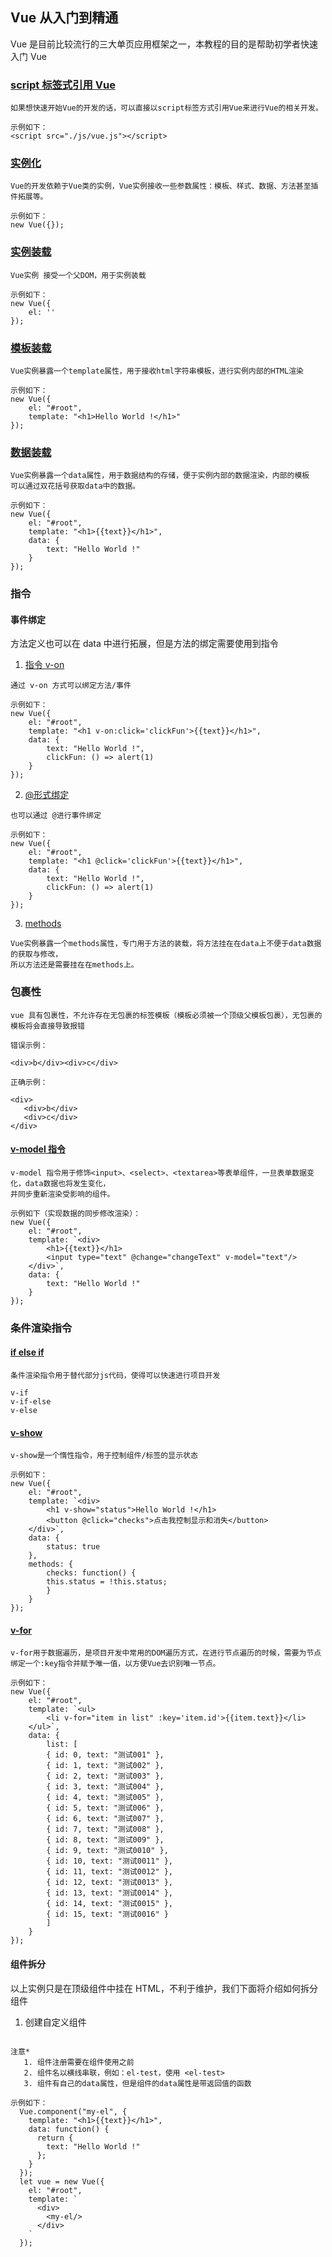 ## Vue 从入门到精通

Vue 是目前比较流行的三大单页应用框架之一，本教程的目的是帮助初学者快速入门 Vue

### [script 标签式引用 Vue](./examples/demo01.html)

```
如果想快速开始Vue的开发的话，可以直接以script标签方式引用Vue来进行Vue的相关开发。

示例如下：
<script src="./js/vue.js"></script>
```

### [实例化](./examples/demo02.html)

```
Vue的开发依赖于Vue类的实例，Vue实例接收一些参数属性：模板、样式、数据、方法甚至插件拓展等。

示例如下：
new Vue({});
```

### [实例装载](./examples/demo03.html)

```
Vue实例 接受一个父DOM，用于实例装载

示例如下：
new Vue({
    el: ''
});
```

### [模板装载](./examples/demo04.html)

```
Vue实例暴露一个template属性，用于接收html字符串模板，进行实例内部的HTML渲染

示例如下：
new Vue({
    el: "#root",
    template: "<h1>Hello World !</h1>"
});
```

### [数据装载](./examples/demo05.html)

```
Vue实例暴露一个data属性，用于数据结构的存储，便于实例内部的数据渲染，内部的模板
可以通过双花括号获取data中的数据。

示例如下：
new Vue({
    el: "#root",
    template: "<h1>{{text}}</h1>",
    data: {
        text: "Hello World !"
    }
});
```

### 指令

#### 事件绑定

方法定义也可以在 data 中进行拓展，但是方法的绑定需要使用到指令

1. [指令 v-on](./examples/demo06.html)

```
通过 v-on 方式可以绑定方法/事件

示例如下：
new Vue({
    el: "#root",
    template: "<h1 v-on:click='clickFun'>{{text}}</h1>",
    data: {
        text: "Hello World !",
        clickFun: () => alert(1)
    }
});

```

2. [@形式绑定](./examples/demo07.html)

```
也可以通过 @进行事件绑定

示例如下：
new Vue({
    el: "#root",
    template: "<h1 @click='clickFun'>{{text}}</h1>",
    data: {
        text: "Hello World !",
        clickFun: () => alert(1)
    }
});
```

3. [methods](./examples/demo08.html)

```
Vue实例暴露一个methods属性，专门用于方法的装载，将方法挂在在data上不便于data数据的获取与修改，
所以方法还是需要挂在在methods上。
```

### 包裹性

```
vue 具有包裹性，不允许存在无包裹的标签模板（模板必须被一个顶级父模板包裹），无包裹的模板将会直接导致报错

错误示例：

<div>b</div><div>c</div>

正确示例：

<div>
   <div>b</div>
   <div>c</div>
</div>
```

#### [v-model 指令](./examples/demo09.html)

```
v-model 指令用于修饰<input>、<select>、<textarea>等表单组件，一旦表单数据变化，data数据也将发生变化，
并同步重新渲染受影响的组件。

示例如下（实现数据的同步修改渲染）：
new Vue({
    el: "#root",
    template: `<div>
        <h1>{{text}}</h1>
        <input type="text" @change="changeText" v-model="text"/>
    </div>`,
    data: {
        text: "Hello World !"
    }
});
```

### 条件渲染指令

#### [if else if](./examples/demo10.html)

```
条件渲染指令用于替代部分js代码，使得可以快速进行项目开发

v-if
v-if-else
v-else
```

#### [v-show](./examples/demo11.html)

```
v-show是一个惰性指令，用于控制组件/标签的显示状态

示例如下：
new Vue({
    el: "#root",
    template: `<div>
        <h1 v-show="status">Hello World !</h1>
        <button @click="checks">点击我控制显示和消失</button>
    </div>`,
    data: {
        status: true
    },
    methods: {
        checks: function() {
        this.status = !this.status;
        }
    }
});
```

#### [v-for](./examples/demo12.html)

```
v-for用于数据遍历，是项目开发中常用的DOM遍历方式，在进行节点遍历的时候，需要为节点
绑定一个:key指令并赋予唯一值，以方便Vue去识别唯一节点。

示例如下：
new Vue({
    el: "#root",
    template: `<ul>
        <li v-for="item in list" :key='item.id'>{{item.text}}</li>
    </ul>`,
    data: {
        list: [
        { id: 0, text: "测试001" },
        { id: 1, text: "测试002" },
        { id: 2, text: "测试003" },
        { id: 3, text: "测试004" },
        { id: 4, text: "测试005" },
        { id: 5, text: "测试006" },
        { id: 6, text: "测试007" },
        { id: 7, text: "测试008" },
        { id: 8, text: "测试009" },
        { id: 9, text: "测试0010" },
        { id: 10, text: "测试0011" },
        { id: 11, text: "测试0012" },
        { id: 12, text: "测试0013" },
        { id: 13, text: "测试0014" },
        { id: 14, text: "测试0015" },
        { id: 15, text: "测试0016" }
        ]
    }
});
```

#### 组件拆分

以上实例只是在顶级组件中挂在 HTML，不利于维护，我们下面将介绍如何拆分组件

1. 创建自定义组件

```

注意*
   1. 组件注册需要在组件使用之前
   2. 组件名以横线串联，例如：el-test，使用 <el-test>
   3. 组件有自己的data属性，但是组件的data属性是带返回值的函数

示例如下：
  Vue.component("my-el", {
    template: "<h1>{{text}}</h1>",
    data: function() {
      return {
        text: "Hello World !"
      };
    }
  });
  let vue = new Vue({
    el: "#root",
    template: `
      <div>
        <my-el/>
      </div>
    `
  });
```
